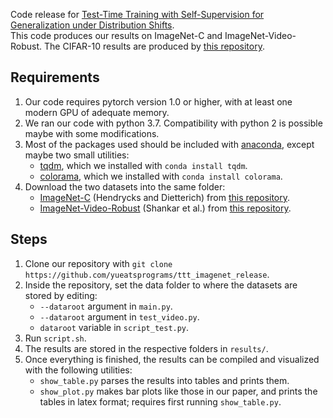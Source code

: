 Code release for [Test-Time Training with Self-Supervision for Generalization under Distribution Shifts](https://arxiv.org/abs/1909.13231).\
This code produces our results on ImageNet-C and ImageNet-Video-Robust. 
The CIFAR-10 results are produced by [this repository](https://github.com/yueatsprograms/ttt_cifar_release).

## Requirements
1. Our code requires pytorch version 1.0 or higher, with at least one modern GPU of adequate memory.
2. We ran our code with python 3.7. Compatibility with python 2 is possible maybe with some modifications.
3. Most of the packages used should be included with [anaconda](https://www.anaconda.com/distribution/), 
except maybe two small utilities:
	- [tqdm](https://github.com/tqdm/tqdm), which we installed with `conda install tqdm`.
	- [colorama](https://pypi.org/project/colorama/), which we installed with `conda install colorama`.
4. Download the two datasets into the same folder:
	- [ImageNet-C](https://arxiv.org/abs/1903.12261) (Hendrycks and Dietterich) 
from [this repository](https://github.com/hendrycks/robustness).
	- [ImageNet-Video-Robust](https://arxiv.org/abs/1906.02168) (Shankar et al.) 
from [this repository](https://github.com/modestyachts/imagenet-vid-robust-example).


## Steps
1. Clone our repository with
`git clone https://github.com/yueatsprograms/ttt_imagenet_release`.
2. Inside the repository, set the data folder to where the datasets are stored by editing:
	- `--dataroot` argument in `main.py`.
	- `--dataroot` argument in `test_video.py`.
	- `dataroot` variable in `script_test.py`.
3. Run `script.sh`.
4. The results are stored in the respective folders in `results/`.
5. Once everything is finished, the results can be compiled and visualized with the following utilities:
	- `show_table.py` parses the results into tables and prints them.
	- `show_plot.py` makes bar plots like those in our paper, and prints the tables in latex format; requires first running `show_table.py`.
	
